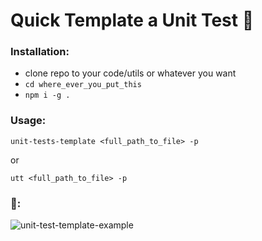 # Quick Template a Unit Test 🧪

### Installation:
- clone repo to your code/utils or whatever you want
- `cd where_ever_you_put_this`
- `npm i -g .`

### Usage:
```console
unit-tests-template <full_path_to_file> -p
```
or
```console
utt <full_path_to_file> -p
```

### 📼:

![unit-test-template-example](https://user-images.githubusercontent.com/26069574/137224833-674a232e-75f4-410d-8d06-c91b1d172f34.gif)
